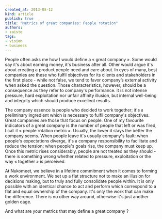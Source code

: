 ```yaml
---
created_at: 2013-08-12
kind: article
publish: true
title: "Metrics of great companies: People rotation"
authors:
- zaiste
tags:
- vision
- business
---
```


People often asks me how I would define a « great company ». Some would say it's
about earning money, it's business after all. Other would argue it's about
creating a product people need and care about. In eyes of many, best companies
are these who fulfil objectives for its clients and stakeholders in the first
place - while not false, we tend to favor company’s external
activity when asked the question. Those characteristics, however, should be a consequence
as they refer to company's performance. It is not intense pressure, hard 
exploitation nor unfair affinity illusion, but internal well-being and integrity 
which should produce excellent results.

The company essence is people who decided to work together; it's a preliminary
ingredient which is necessary to fulfil company's objectives. Great companies
are those that focus on people. One of my favourite indicators of a great
company is the number of people that left or was fired, I call it « people
rotation metric ». Usually, the lower it stays the better the company seems.
When people leave it's usually company's fault: when people's expectations diverge,
it's a company responsibility to facilitate and reduce the tension; when people's
goals rise, the company must keep up. Once this metric rises 
considerably, people are not treated as they should - there is something wrong
whether related to pressure, exploitation or the way « together » is perceived.

At Nukomeet, we believe in a lifetime commitment when it comes to forming a work
environment. We set up a flat structure not to make an illusion for decisions
making, but to truly and fully consolidate people within. It is only possible
with an identical chance to act and perform which correspond to a flat and equal
ownership of the company. It's only the work that can make the difference.
There is no other way around, otherwise it's just another golden cage.

And what are your metrics that may define a great company ?
